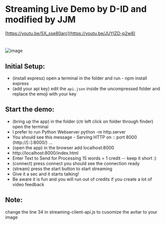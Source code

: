 # Streaming Live Demo by D-ID and modified by JJM
[https://youtu.be/5X_sse80arc](https://youtu.be/JUYIZD-p2w8)
#
![image](https://github.com/jjmlovesgit/d-id_streams/assets/47751509/1706072d-19cb-44a3-865e-2657ace373df)


## Initial Setup:
* (install express) open a terminal in the folder and run  - npm install express
* (add your api key) edit the `api.json` inside the uncompressed folder and replace the emoji with your key


## Start the demo:
* (bring up the app) in the folder (ctr left click on folder through finder) open the terminal 
* I prefer to run Python Webserver python -m http.server
* You should see this message - Serving HTTP on :: port 8000 (http://[::]:8000/) ...
* (open the app) in the browser add localhost:8000
* http://localhost:8000/index.html
* Enter Text to Send for Processing 15 words = 1 credit -- keep it short :)
* (connect) press connect you should see the connection ready 
* (stream) press the start button to start streaming
* Give it a sec and it starts talking!
* Be aware it is fun and you will run out of credits if you create a lot of video feedback 

## Note:
change the line 34 in streaming-client-api.js to cusomize the avitar to your image 
